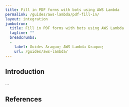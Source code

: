 ```yaml
---
title: Fill in PDF forms with bots using AWS Lambda
permalink: /guides/aws-lambda/pdf-fill-in/
layout: integration
jumbotron:
  title: Fill in PDF forms with bots using AWS Lambda
  tagline: ""
  breadcrumbs:
  -
    label: Guides &raquo; AWS Lambda &raquo;
    url: /guides/aws-lambda/
---
```


## Introduction

...

## References

[^]: <>
